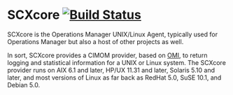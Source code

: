 # SCXcore [![Build Status](https://travis-ci.org/Microsoft/SCXcore.svg?branch=master)](https://travis-ci.org/Microsoft/SCXcore)

SCXcore is the Operations Manager UNIX/Linux Agent, typically used for
Operations Manager but also a host of other projects as well.

In sort, SCXcore provides a CIMOM provider, based on [OMI][], to
return logging and statistical information for a UNIX or Linux
system. The SCXcore provider runs on AIX 6.1 and later, HP/UX 11.31
and later, Solaris 5.10 and later, and most versions of Linux as far
back as RedHat 5.0, SuSE 10.1, and Debian 5.0.

[OMI]: https://travis-ci.org/Microsoft/omi
